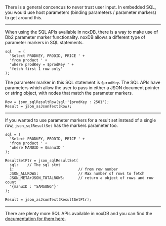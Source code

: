 There is a general concencus to never trust user input. In embedded SQL, you would use host parameters (binding parameters / parameter markers) to get around this.

---

When using the SQL APIs available in noxDB, there is a way to make use of Db2 parameter marker functionality. noxDB allows a different type of parameter markers in SQL statements.

```
sql   = (
  'Select PRODKEY, PRODID, PRICE ' +
  'from product ' +
  'where prodKey = $prodKey ' +
  'fetch first 1 row only'
);
```

The parameter marker in this SQL statement is `$prodKey`. The SQL APIs have parameters which allow the user to pass in either a JSON document pointer or string object, with nodes that match the parameter markers.

```
Row = json_sqlResultRow(sql:'{prodKey : 250}');
Result = json_asJsonText(Row);
```

---

If you wanted to use parameter markers for a result set instead of a single row, `json_sqlResultSet` has the markers parameter too.

```
sql = (
  'Select PRODKEY, PRODID, PRICE ' +
  'from product ' +
  'where MANUID = $manuID '
);

ResultSetPtr = json_sqlResultSet(
  sql:    // The sql stmt
  1:                             // from row number
  JSON_ALLROWS:                  // Max number of rows to fetch
  JSON_META+JSON_TOTALROWS:      // return a object of rows and row count
  '{manuID : "SAMSUNG"}'
);

Result = json_asJsonText(ResultSetPtr);
```

---

There are plenty more SQL APIs available in noxDB and you can find the [documentation for them here](/noxdb/docs/jsonsql).
